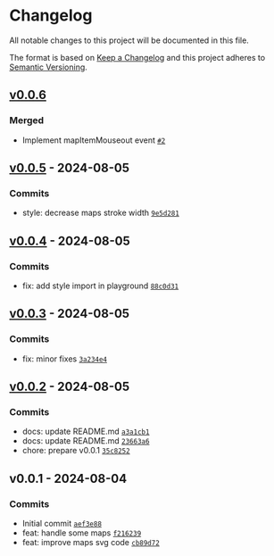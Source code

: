 # Changelog

All notable changes to this project will be documented in this file.

The format is based on [Keep a Changelog](https://keepachangelog.com/en/1.0.0/)
and this project adheres to [Semantic Versioning](https://semver.org/spec/v2.0.0.html).

## [v0.0.6](https://github.com/noeGnh/vue3-map-chart/compare/v0.0.5...v0.0.6)

### Merged

- Implement mapItemMouseout event [`#2`](https://github.com/noeGnh/vue3-map-chart/pull/2)

## [v0.0.5](https://github.com/noeGnh/vue3-map-chart/compare/v0.0.4...v0.0.5) - 2024-08-05

### Commits

- style: decrease maps stroke width [`9e5d281`](https://github.com/noeGnh/vue3-map-chart/commit/9e5d2816a77ef9a24d4a1a67ecfe4fd5500e01a5)

## [v0.0.4](https://github.com/noeGnh/vue3-map-chart/compare/v0.0.3...v0.0.4) - 2024-08-05

### Commits

- fix: add style import in playground [`88c0d31`](https://github.com/noeGnh/vue3-map-chart/commit/88c0d31439d460b96a12ecb8d87673cd140f6044)

## [v0.0.3](https://github.com/noeGnh/vue3-map-chart/compare/v0.0.2...v0.0.3) - 2024-08-05

### Commits

- fix: minor fixes [`3a234e4`](https://github.com/noeGnh/vue3-map-chart/commit/3a234e44205fa6811c85541fe218abde22e27306)

## [v0.0.2](https://github.com/noeGnh/vue3-map-chart/compare/v0.0.1...v0.0.2) - 2024-08-05

### Commits

- docs: update README.md [`a3a1cb1`](https://github.com/noeGnh/vue3-map-chart/commit/a3a1cb12e773b48d6d2f51329e9fcb972843a21e)
- docs: update README.md [`23663a6`](https://github.com/noeGnh/vue3-map-chart/commit/23663a6e8d8d80dcfbb0b523423945da4f038d4a)
- chore: prepare v0.0.1 [`35c8252`](https://github.com/noeGnh/vue3-map-chart/commit/35c8252f3f401043794d93537e67e1f87ea07bce)

## v0.0.1 - 2024-08-04

### Commits

- Initial commit [`aef3e88`](https://github.com/noeGnh/vue3-map-chart/commit/aef3e8828d1b621a4c644f13a438fba15ad7b67b)
- feat: handle some maps [`f216239`](https://github.com/noeGnh/vue3-map-chart/commit/f21623962b5e31bc8ce40d4b2e9e409c2d193f8b)
- feat: improve maps svg code [`cb89d72`](https://github.com/noeGnh/vue3-map-chart/commit/cb89d725f6f4e1d1e7dbe993f323a059714277b9)
